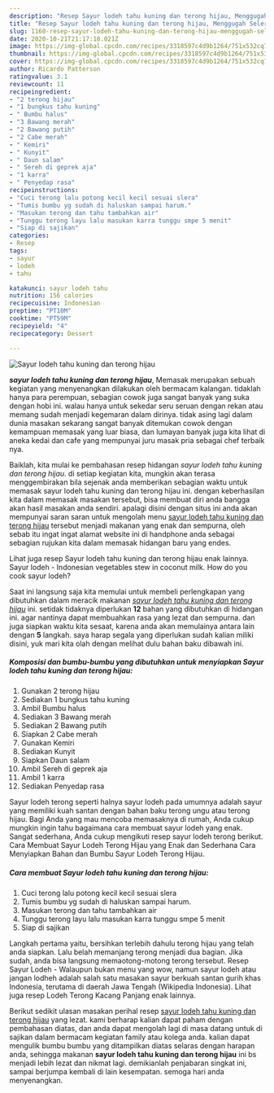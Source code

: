 ```yaml
---
description: "Resep Sayur lodeh tahu kuning dan terong hijau, Menggugah Selera"
title: "Resep Sayur lodeh tahu kuning dan terong hijau, Menggugah Selera"
slug: 1160-resep-sayur-lodeh-tahu-kuning-dan-terong-hijau-menggugah-selera
date: 2020-10-21T21:17:18.021Z
image: https://img-global.cpcdn.com/recipes/3318597c4d9b1264/751x532cq70/sayur-lodeh-tahu-kuning-dan-terong-hijau-foto-resep-utama.jpg
thumbnail: https://img-global.cpcdn.com/recipes/3318597c4d9b1264/751x532cq70/sayur-lodeh-tahu-kuning-dan-terong-hijau-foto-resep-utama.jpg
cover: https://img-global.cpcdn.com/recipes/3318597c4d9b1264/751x532cq70/sayur-lodeh-tahu-kuning-dan-terong-hijau-foto-resep-utama.jpg
author: Ricardo Patterson
ratingvalue: 3.1
reviewcount: 11
recipeingredient:
- "2 terong hijau"
- "1 bungkus tahu kuning"
- " Bumbu halus"
- "3 Bawang merah"
- "2 Bawang putih"
- "2 Cabe merah"
- " Kemiri"
- " Kunyit"
- " Daun salam"
- " Sereh di geprek aja"
- "1 karra"
- " Penyedap rasa"
recipeinstructions:
- "Cuci terong lalu potong kecil kecil sesuai slera"
- "Tumis bumbu yg sudah di haluskan sampai harum."
- "Masukan terong dan tahu tambahkan air"
- "Tunggu terong layu lalu masukan karra tunggu smpe 5 menit"
- "Siap di sajikan"
categories:
- Resep
tags:
- sayur
- lodeh
- tahu

katakunci: sayur lodeh tahu 
nutrition: 156 calories
recipecuisine: Indonesian
preptime: "PT10M"
cooktime: "PT59M"
recipeyield: "4"
recipecategory: Dessert

---
```



![Sayur lodeh tahu kuning dan terong hijau](https://img-global.cpcdn.com/recipes/3318597c4d9b1264/751x532cq70/sayur-lodeh-tahu-kuning-dan-terong-hijau-foto-resep-utama.jpg)

<b><i>sayur lodeh tahu kuning dan terong hijau</i></b>, Memasak merupakan sebuah kegiatan yang menyenangkan dilakukan oleh bermacam kalangan. tidaklah hanya para perempuan, sebagian cowok juga sangat banyak yang suka dengan hobi ini. walau hanya untuk sekedar seru seruan dengan rekan atau memang sudah menjadi kegemaran dalam dirinya. tidak asing lagi dalam dunia masakan sekarang sangat banyak ditemukan cowok dengan kemampuan memasak yang luar biasa, dan lumayan banyak juga kita lihat di aneka kedai dan cafe yang mempunyai juru masak pria sebagai chef terbaik nya.

Baiklah, kita mulai ke pembahasan resep hidangan <i>sayur lodeh tahu kuning dan terong hijau</i>. di setiap kegiatan kita, mungkin akan terasa menggembirakan bila sejenak anda memberikan sebagian waktu untuk memasak sayur lodeh tahu kuning dan terong hijau ini. dengan keberhasilan kita dalam memasak masakan tersebut, bisa membuat diri anda bangga akan hasil masakan anda sendiri. apalagi disini dengan situs ini anda akan mempunyai saran saran untuk mengolah menu <u>sayur lodeh tahu kuning dan terong hijau</u> tersebut menjadi makanan yang enak dan sempurna, oleh sebab itu ingat ingat alamat website ini di handphone anda sebagai sebagian rujukan kita dalam memasak hidangan baru yang endes.

Lihat juga resep Sayur lodeh tahu kuning dan terong hijau enak lainnya. Sayur lodeh - Indonesian vegetables stew in coconut milk. How do you cook sayur lodeh?


Saat ini langsung saja kita memulai untuk membeli perlengkapan yang dibutuhkan dalam meracik makanan <u><i>sayur lodeh tahu kuning dan terong hijau</i></u> ini. setidak tidaknya diperlukan <b>12</b> bahan yang dibutuhkan di hidangan ini. agar nantinya dapat membuahkan rasa yang lezat dan sempurna. dan juga siapkan waktu kita sesaat, karena anda akan memulainya antara lain dengan <b>5</b> langkah. saya harap segala yang diperlukan sudah kalian miliki disini, yuk mari kita olah dengan melihat dulu bahan baku dibawah ini.

<!--inarticleads1-->

##### Komposisi dan bumbu-bumbu yang dibutuhkan untuk menyiapkan Sayur lodeh tahu kuning dan terong hijau:

1. Gunakan 2 terong hijau
1. Sediakan 1 bungkus tahu kuning
1. Ambil  Bumbu halus
1. Sediakan 3 Bawang merah
1. Sediakan 2 Bawang putih
1. Siapkan 2 Cabe merah
1. Gunakan  Kemiri
1. Sediakan  Kunyit
1. Siapkan  Daun salam
1. Ambil  Sereh di geprek aja
1. Ambil 1 karra
1. Sediakan  Penyedap rasa


Sayur lodeh terong seperti halnya sayur lodeh pada umumnya adalah sayur yang memiliki kuah santan dengan bahan baku terong ungu atau terong hijau. Bagi Anda yang mau mencoba memasaknya di rumah, Anda cukup mungkin ingin tahu bagaimana cara membuat sayur lodeh yang enak. Sangat sederhana, Anda cukup mengikuti resep sayur lodeh terong berikut. Cara Membuat Sayur Lodeh Terong Hijau yang Enak dan Sederhana Cara Menyiapkan Bahan dan Bumbu Sayur Lodeh Terong Hijau. 

<!--inarticleads2-->

##### Cara membuat Sayur lodeh tahu kuning dan terong hijau:

1. Cuci terong lalu potong kecil kecil sesuai slera
1. Tumis bumbu yg sudah di haluskan sampai harum.
1. Masukan terong dan tahu tambahkan air
1. Tunggu terong layu lalu masukan karra tunggu smpe 5 menit
1. Siap di sajikan


Langkah pertama yaitu, bersihkan terlebih dahulu terong hijau yang telah anda siapkan. Lalu belah memanjang terong menjadi dua bagian. Jika sudah, anda bisa langsung memaotong-motong terong tersebut. Resep Sayur Lodeh - Walaupun bukan menu yang wow, namun sayur lodeh atau jangan lodheh adalah salah satu masakan sayur berkuah santan gurih khas Indonesia, terutama di daerah Jawa Tengah (Wikipedia Indonesia). Lihat juga resep Lodeh Terong Kacang Panjang enak lainnya. 

Berikut sedikit ulasan masakan perihal resep <u>sayur lodeh tahu kuning dan terong hijau</u> yang lezat. kami berharap kalian dapat paham dengan pembahasan diatas, dan anda dapat mengolah lagi di masa datang untuk di sajikan dalam bermacam kegiatan family atau kolega anda. kalian dapat mengulik bumbu bumbu yang ditampilkan diatas selaras dengan harapan anda, sehingga makanan <b>sayur lodeh tahu kuning dan terong hijau</b> ini bs menjadi lebih lezat dan nikmat lagi. demikianlah penjabaran singkat ini, sampai berjumpa kembali di lain kesempatan. semoga hari anda menyenangkan.
